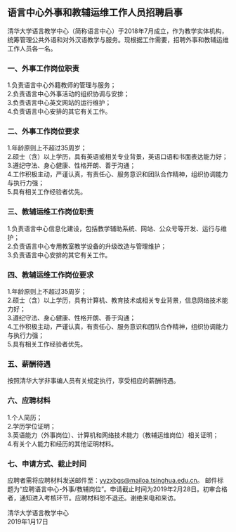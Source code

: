 ## 语言中心外事和教辅运维工作人员招聘启事

清华大学语言教学中心（简称语言中心）于2018年7月成立，作为教学实体机构，统筹管理公共外语和对外汉语教学与服务。现根据工作需要，招聘外事和教辅运维工作人员各一名。<br>

### 一、外事工作岗位职责
1.负责语言中心外籍教师的管理与服务；<br>
2.负责语言中心外事活动的组织协调与安排；<br>
3.负责语言中心英文网站的运行维护；<br>
4.负责语言中心安排的其它有关工作。<br>

### 二、外事工作岗位要求
1.年龄原则上不超过35周岁；<br>
2.硕士（含）以上学历，具有英语或相关专业背景，英语口语和书面表达能力好；<br>
3.遵纪守法、身心健康、性格开朗、善于沟通；<br>
4.工作积极主动，严谨认真，有责任心、服务意识和团队合作精神，组织协调能力与执行力强；<br>
5.具有相关工作经验者优先。<br>

### 三、教辅运维工作岗位职责
1.负责语言中心信息化建设，包括教学辅助系统、网站、公众号等开发、运行与维护；<br>
2.负责语言中心专用教室教学设备的升级改造与管理维护；<br>
3.负责语言中心安排的其它有关工作。<br>

### 四、教辅运维工作岗位要求
1.年龄原则上不超过35周岁；<br>
2.硕士（含）以上学历，具有计算机、教育技术或相关专业背景，信息网络技术能力好；<br>
3.遵纪守法、身心健康、性格开朗、善于沟通；<br>
4.工作积极主动，严谨认真，有责任心、服务意识和团队合作精神，组织协调能力与执行力强；<br>
5.具有相关工作经验者优先。<br>

### 五、薪酬待遇
按照清华大学非事编人员有关规定执行，享受相应的薪酬待遇。<br>

### 六、应聘材料
1.个人简历；<br>
2.学历学位证明；<br>
3.英语能力（外事岗位）、计算机和网络技术能力（教辅运维岗位）相关证明；<br>
4.有关个人能力和经历的其他证明材料。<br>

### 七、申请方式、截止时间
应聘者需将应聘材料发送邮件至：yyzxbgs@mailoa.tsinghua.edu.cn。 邮件标题为“应聘语言中心-外事/教辅岗位”。申请截止时间为2019年2月28日。初审合格者，通知进入考核环节。应聘材料恕不退还。谢绝来电和来访。<br>

清华大学语言教学中心<br>
2019年1月17日<br>
